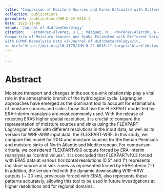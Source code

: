 ```yaml
---
title: "Comparison of Moisture Sources and Sinks Estimated with Different Versions of FLEXPART and FLEXPART-WRF Models Forced with ECMWF Reanalysis Data"
collection: publications
permalink: /publication/JHM-D-22-0018.1
date: 2022-11-09
venue: 'Journal of Hidrometeorology'
citation: ' Fernández-Alvarez, J.C.; Vázquez, M.; <b>Pérez-Alarcón, A.</b>; Nieto, R.; Gimeno, L. (2022).
Comparison of Moisture Sources and Sinks Estimated with Different Versions of FLEXPART and FLEXPART-WRF Models Forced 
with ECMWF Reanalysis Data <i>Journal of Hidrometeorology</i>,
<a href="https://doi.org/10.1175/JHM-D-22-0018.1" target="blank">https://doi.org/10.1175/JHM-D-22-0018.1</a>'
---
```


......  

# Abstract

Moisture transport and changes in the source-sink relationship play a vital role in the atmospheric branch of the hydrological cycle. 
Lagrangian approaches have emerged as the dominant tool to account for estimations of moisture sources and sinks; those that use the FLEXPART
model fed by ERA-Interim reanalysis are most commonly used. With the release of retesting ERA5 higher spatial resolution, it is crucial to 
compare the representation of moisture sources and sinks using the FLEXPART Lagrangian model with different resolutions in the input data,
as well as its version for WRF-ARW input data, the FLEXPART-WRF. In this study, we compare this model for 2014 and moisture sources for the
Iberian Peninsula and moisture sinks of North Atlantic and Mediterranean. For comparison criteria, we considered FLEXPARTv9.0 outputs forced 
by ERA-Interim reanalysis as “control values”. It is concluded that FLEXPARTv10.3 forced with ERA5 data at various horizontal resolutions 
(0.5° and 1°) represents moisture source and sink zones as represented forced by ERA-Interim (1°). In addition, the version fed with the
dynamic downscaling WRF-ARW outputs (∼ 20 km), previously forced with ERA5, also represents these patterns accurately, allowing this tool to 
be used in future investigations at higher resolutions and for regional domains.
